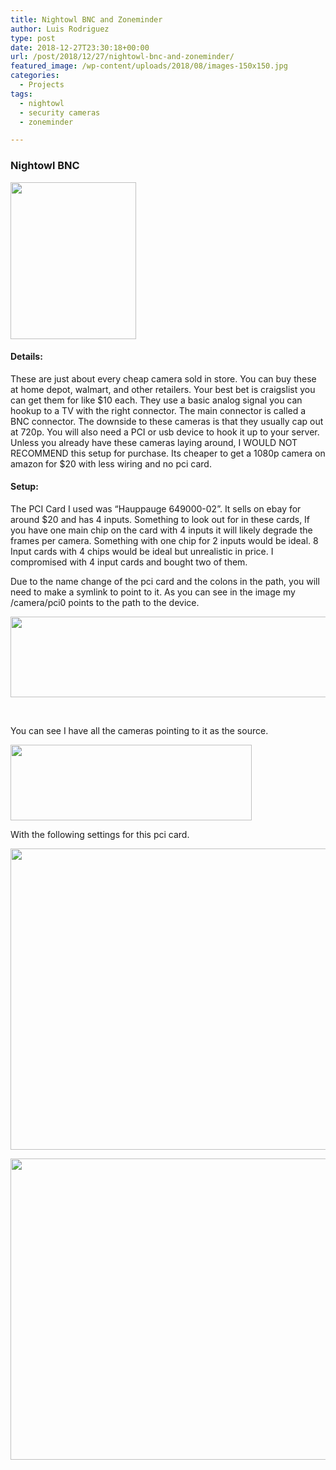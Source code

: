 ```yaml
---
title: Nightowl BNC and Zoneminder
author: Luis Rodriguez
type: post
date: 2018-12-27T23:30:18+00:00
url: /post/2018/12/27/nightowl-bnc-and-zoneminder/
featured_image: /wp-content/uploads/2018/08/images-150x150.jpg
categories:
  - Projects
tags:
  - nightowl
  - security cameras
  - zoneminder

---
```

### Nightowl BNC

[<img class="aligncenter size-full wp-image-567" src="https://blog.silocitylabs.com/wp-content/uploads/2018/08/images.jpg" alt="" width="201" height="251" />][1]

#### Details:

These are just about every cheap camera sold in store. You can buy these at home depot, walmart, and other retailers. Your best bet is craigslist you can get them for like $10 each. They use a basic analog signal you can hookup to a TV with the right connector. The main connector is called a BNC connector. The downside to these cameras is that they usually cap out at 720p. You will also need a PCI or usb device to hook it up to your server. Unless you already have these cameras laying around, I WOULD NOT RECOMMEND this setup for purchase. Its cheaper to get a 1080p camera on amazon for $20 with less wiring and no pci card.

<!--more-->

#### Setup:

The PCI Card I used was &#8220;Hauppauge 649000-02&#8221;. It sells on ebay for around $20 and has 4 inputs. Something to look out for in these cards, If you have one main chip on the card with 4 inputs it will likely degrade the frames per camera. Something with one chip for 2 inputs would be ideal. 8 Input cards with 4 chips would be ideal but unrealistic in price. I compromised with 4 input cards and bought two of them.

Due to the name change of the pci card and the colons in the path, you will need to make a symlink to point to it. As you can see in the image my /camera/pci0 points to the path to the device.

[<img class="aligncenter size-full wp-image-718" src="https://blog.silocitylabs.com/wp-content/uploads/2018/12/1-4.png" alt="" width="838" height="129" srcset="https://blog.silocitylabs.com/wp-content/uploads/2018/12/1-4.png 838w, https://blog.silocitylabs.com/wp-content/uploads/2018/12/1-4-300x46.png 300w, https://blog.silocitylabs.com/wp-content/uploads/2018/12/1-4-768x118.png 768w" sizes="(max-width: 838px) 100vw, 838px" />][2]

&nbsp;

You can see I have all the cameras pointing to it as the source.

[<img class="aligncenter size-full wp-image-719" src="https://blog.silocitylabs.com/wp-content/uploads/2018/12/1-5.png" alt="" width="386" height="121" srcset="https://blog.silocitylabs.com/wp-content/uploads/2018/12/1-5.png 386w, https://blog.silocitylabs.com/wp-content/uploads/2018/12/1-5-300x94.png 300w" sizes="(max-width: 386px) 100vw, 386px" />][3]

With the following settings for this pci card.

[<img class="aligncenter size-full wp-image-720" src="https://blog.silocitylabs.com/wp-content/uploads/2018/12/1-6.png" alt="" width="527" height="482" srcset="https://blog.silocitylabs.com/wp-content/uploads/2018/12/1-6.png 527w, https://blog.silocitylabs.com/wp-content/uploads/2018/12/1-6-300x274.png 300w" sizes="(max-width: 527px) 100vw, 527px" />][4]

[<img class="aligncenter size-full wp-image-721" src="https://blog.silocitylabs.com/wp-content/uploads/2018/12/2-2.png" alt="" width="527" height="482" srcset="https://blog.silocitylabs.com/wp-content/uploads/2018/12/2-2.png 527w, https://blog.silocitylabs.com/wp-content/uploads/2018/12/2-2-300x274.png 300w" sizes="(max-width: 527px) 100vw, 527px" />][5]

 [1]: https://blog.silocitylabs.com/wp-content/uploads/2018/08/images.jpg
 [2]: https://blog.silocitylabs.com/wp-content/uploads/2018/12/1-4.png
 [3]: https://blog.silocitylabs.com/wp-content/uploads/2018/12/1-5.png
 [4]: https://blog.silocitylabs.com/wp-content/uploads/2018/12/1-6.png
 [5]: https://blog.silocitylabs.com/wp-content/uploads/2018/12/2-2.png